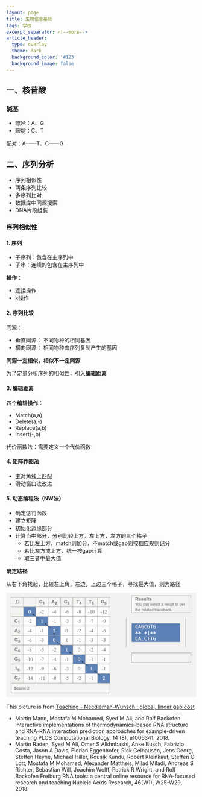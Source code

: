 ```yaml
---
layout: page
title: 生物信息基础
tags: 学校
excerpt_separator: <!--more-->
article_header:
  type: overlay
  theme: dark
  background_color: '#123'
  background_image: false
---
```


<!--more-->

## 一、核苷酸

### 碱基

- 嘌呤：A、G
- 嘧啶：C、T

配对：A——T、C——G

## 二、序列分析

- 序列相似性
- 两条序列比较
- 多序列比对
- 数据库中同源搜索
- DNA片段组装

### 序列相似性

#### 1. 序列

- 子序列：包含在主序列中
- 子串：连续的包含在主序列中

**操作：**
- 连接操作
- k操作

#### 2. 序列比较

同源：

- 垂直同源： 不同物种的相同基因
- 横向同源： 相同物种由序列复制产生的基因

**同源一定相似，相似不一定同源**

为了定量分析序列的相似性，引入**编辑距离**

#### 3. 编辑距离

**四个编辑操作：**

- Match(a,a)
- Delete(a,-)
- Replace(a,b)
- Insert(-,b)

代价函数法：需要定义一个代价函数

#### 4. 矩阵作图法

- 主对角线上匹配
- 滑动窗口法改进

#### 5. 动态编程法（NW法）

- 确定惩罚函数
- 建立矩阵
- 初始化边缘部分
- 计算当中部分，分别比较上方，左上方，左方的三个格子
	- 若比左上方，match则加分，不match或gap则按相应规则记分
	- 若比左方或上方，统一按gap计算
	- 取三者中最大值

**确定路径**

从右下角找起，比较左上角，左边，上边三个格子，寻找最大值，则为路径

![NW算法](/images/Bioinfo/NW.png)

This picture is from [Teaching - Needleman-Wunsch : global, linear gap cost](http://rna.informatik.uni-freiburg.de/Teaching/index.jsp?toolName=Needleman-Wunsch#)
- Martin Mann, Mostafa M Mohamed, Syed M Ali, and Rolf Backofen
Interactive implementations of thermodynamics-based RNA structure and RNA-RNA interaction prediction approaches for example-driven teaching
PLOS Computational Biology, 14 (8), e1006341, 2018.
- Martin Raden, Syed M Ali, Omer S Alkhnbashi, Anke Busch, Fabrizio Costa, Jason A Davis, Florian Eggenhofer, Rick Gelhausen, Jens Georg, Steffen Heyne, Michael Hiller, Kousik Kundu, Robert Kleinkauf, Steffen C Lott, Mostafa M Mohamed, Alexander Mattheis, Milad Miladi, Andreas S Richter, Sebastian Will, Joachim Wolff, Patrick R Wright, and Rolf Backofen
Freiburg RNA tools: a central online resource for RNA-focused research and teaching
Nucleic Acids Research, 46(W1), W25-W29, 2018.